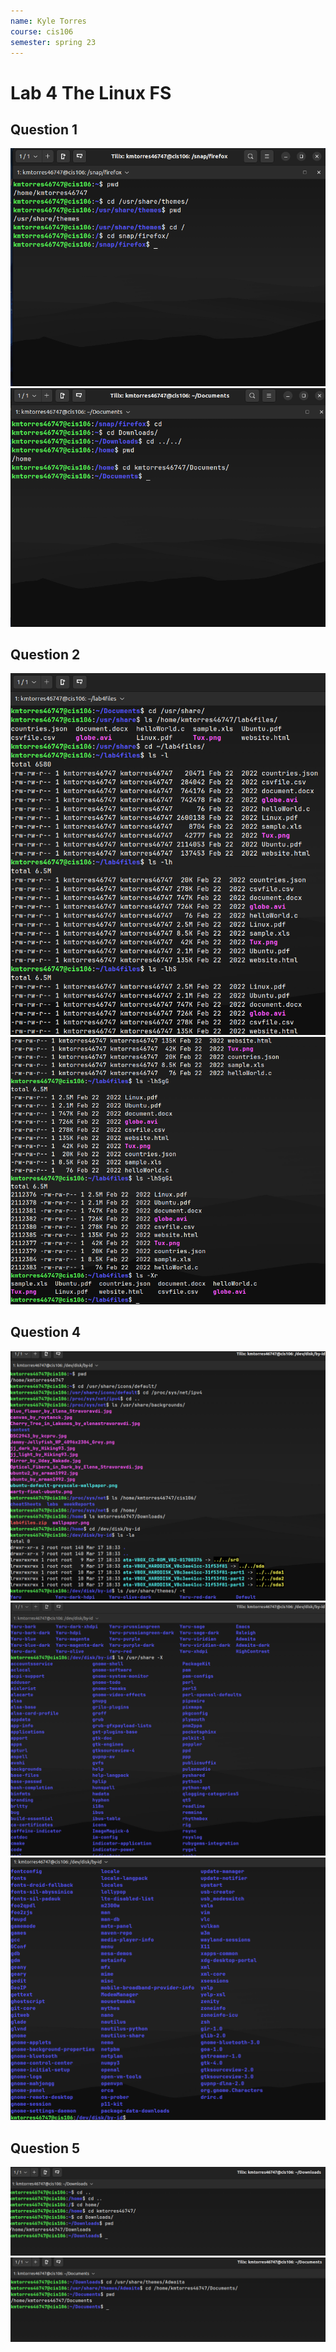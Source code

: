 ```yaml
---
name: Kyle Torres
course: cis106
semester: spring 23
---
```


# Lab 4 The Linux FS

## Question 1
![q1.1](lab4.1.png)<br>
![q1.2](lab4.1.2.png)<br>

## Question 2
![q2.1](lab4.2.1.png)<br>
![q2.2](lab4.2.2.png)<br>

## Question 4
![q4.1](lab4.4.1.png)<br>
![q4.2](lab4.4.2.png)<br>
![q4.3](lab4.4.3.png)<br>

## Question 5
![q5.1](lab4.5.1.png)<br>
![q5.2](lab4.5.2.png)<br>